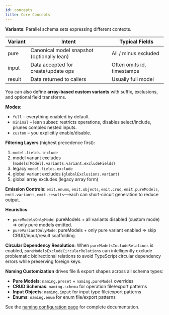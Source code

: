 ```yaml
---
id: concepts
title: Core Concepts
---
```


**Variants**: Parallel schema sets expressing different contexts.

| Variant | Intent                                     | Typical Fields             |
| ------- | ------------------------------------------ | -------------------------- |
| pure    | Canonical model snapshot (optionally lean) | All / minus excluded       |
| input   | Data accepted for create/update ops        | Often omits id, timestamps |
| result  | Data returned to callers                   | Usually full model         |

You can also define **array-based custom variants** with suffix, exclusions, and optional field transforms.

**Modes**:

- `full` – everything enabled by default.
- `minimal` – lean subset: restricts operations, disables select/include, prunes complex nested inputs.
- `custom` – you explicitly enable/disable.

**Filtering Layers** (highest precedence first):

1. `model.fields.include`
2. model variant excludes (`models[Model].variants.variant.excludeFields`)
3. legacy `model.fields.exclude`
4. global variant excludes (`globalExclusions.variant`)
5. global array excludes (legacy array form)

**Emission Controls**: `emit.enums`, `emit.objects`, `emit.crud`, `emit.pureModels`, `emit.variants`, `emit.results`—each can short‑circuit generation to reduce output.

**Heuristics**:

- `pureModelsOnlyMode`: pureModels + all variants disabled (custom mode) ⇒ only pure models emitted.
- `pureVariantOnlyMode`: pureModels + only pure variant enabled ⇒ skip CRUD/input/result scaffolding.

**Circular Dependency Resolution**: When `pureModelsIncludeRelations` is enabled, `pureModelsExcludeCircularRelations` can intelligently exclude problematic bidirectional relations to avoid TypeScript circular dependency errors while preserving foreign keys.

**Naming Customization** drives file & export shapes across all schema types:
- **Pure Models**: `naming.preset` + `naming.pureModel` overrides
- **CRUD Schemas**: `naming.schema` for operation file/export patterns
- **Input Objects**: `naming.input` for input type file/export patterns
- **Enums**: `naming.enum` for enum file/export patterns

See the [naming configuration page](/docs/config/naming) for complete documentation.
